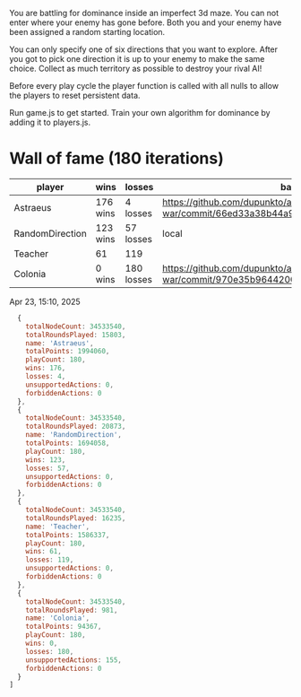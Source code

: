 You are battling for dominance inside an imperfect 3d maze.
You can not enter where your enemy has gone before. 
Both you and your enemy have been assigned a random starting location.

You can only specify one of six directions that you want to explore.
After you got to pick one direction it is up to your enemy to make the same choice.
Collect as much territory as possible to destroy your rival AI!

Before every play cycle the player function is called with all nulls to allow the players to reset persistent data.

Run game.js to get started. Train your own algorithm for dominance by adding it to players.js.

# Wall of fame (180 iterations)
player          | wins     | losses     | based on 
----------------|----------|------------|----------|
Astraeus        | 176 wins | 4 losses   | https://github.com/dupunkto/ai-war/commit/66ed33a38b44a9c417fc2e156f8cb53763b922c4
RandomDirection | 123 wins | 57 losses  | local
Teacher         | 61       | 119        |
Colonia         | 0 wins   | 180 losses | https://github.com/dupunkto/ai-war/commit/970e35b96442002966962a0208d43cffe2717560

Apr 23, 15:10, 2025
```javascript
  {
    totalNodeCount: 34533540,
    totalRoundsPlayed: 15803,
    name: 'Astraeus',
    totalPoints: 1994060,
    playCount: 180,
    wins: 176,
    losses: 4,
    unsupportedActions: 0,
    forbiddenActions: 0
  },
  {
    totalNodeCount: 34533540,
    totalRoundsPlayed: 20873,
    name: 'RandomDirection',
    totalPoints: 1694058,
    playCount: 180,
    wins: 123,
    losses: 57,
    unsupportedActions: 0,
    forbiddenActions: 0
  },
  {
    totalNodeCount: 34533540,
    totalRoundsPlayed: 16235,
    name: 'Teacher',
    totalPoints: 1586337,
    playCount: 180,
    wins: 61,
    losses: 119,
    unsupportedActions: 0,
    forbiddenActions: 0
  },
  {
    totalNodeCount: 34533540,
    totalRoundsPlayed: 981,
    name: 'Colonia',
    totalPoints: 94367,
    playCount: 180,
    wins: 0,
    losses: 180,
    unsupportedActions: 155,
    forbiddenActions: 0
  }
]
```